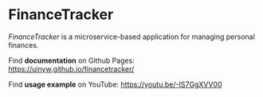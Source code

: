 # FinanceTracker

_FinanceTracker_ is a microservice-based application for managing personal finances.

Find **documentation** on Github Pages: https://uinyw.github.io/financetracker/

Find **usage example** on YouTube: https://youtu.be/-IS7GgXVV00
